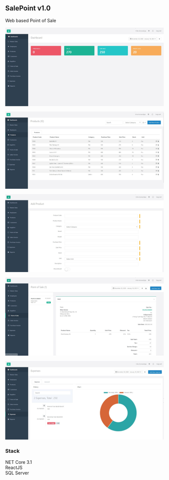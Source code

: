 
## SalePoint v1.0



Web based Point of Sale

![Alt text](https://github.com/neonerdy/salepoint/blob/master/dashboard.JPG "Dashboard")

![Alt text](https://github.com/neonerdy/salepoint/blob/master/product.JPG "Product")

![Alt text](https://github.com/neonerdy/salepoint/blob/master/add-product.JPG "Add Product")

![Alt text](https://github.com/neonerdy/salepoint/blob/master/pos.JPG "POS")

![Alt text](https://github.com/neonerdy/salepoint/blob/master/expense2.JPG "Expense")




### Stack

NET Core 3.1<br>
ReactJS<br>
SQL Server<br>
